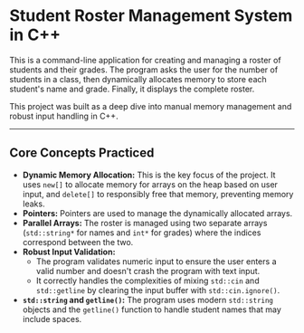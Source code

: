 # Student Roster Management System in C++

This is a command-line application for creating and managing a roster of students and their grades. The program asks the user for the number of students in a class, then dynamically allocates memory to store each student's name and grade. Finally, it displays the complete roster.

This project was built as a deep dive into manual memory management and robust input handling in C++.

---
## Core Concepts Practiced

* **Dynamic Memory Allocation:** This is the key focus of the project. It uses `new[]` to allocate memory for arrays on the heap based on user input, and `delete[]` to responsibly free that memory, preventing memory leaks.
* **Pointers:** Pointers are used to manage the dynamically allocated arrays.
* **Parallel Arrays:** The roster is managed using two separate arrays (`std::string*` for names and `int*` for grades) where the indices correspond between the two.
* **Robust Input Validation:**
    * The program validates numeric input to ensure the user enters a valid number and doesn't crash the program with text input.
    * It correctly handles the complexities of mixing `std::cin` and `std::getline` by clearing the input buffer with `std::cin.ignore()`.
* **`std::string` and `getline()`:** The program uses modern `std::string` objects and the `getline()` function to handle student names that may include spaces.